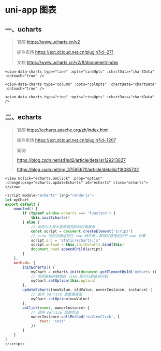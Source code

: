 # uni-app 图表

## 一、ucharts

> 官网 https://www.ucharts.cn/v2
>
> 插件市场 https://ext.dcloud.net.cn/plugin?id=271
>
> 文档  https://www.ucharts.cn/v2/#/document/index

```vue
<qiun-data-charts type="line" :opts="lineOpts" :chartData="chartData" :ontouch="true" />

<qiun-data-charts type="column" :opts="colOpts" :chartData="chartData" :ontouch="true" />

<qiun-data-charts type="ring" :opts="ringOpts" :chartData="chartData" />
```



## 二、echarts

> 官网  https://echarts.apache.org/zh/index.html
>
> 插件市场 https://ext.dcloud.net.cn/plugin?id=1207
>
> 
>
> 案例
>
> https://blog.csdn.net/sd1sd2/article/details/129213827
>
> https://blog.csdn.net/qq_37565670/article/details/118085702

```vue
<view @click="echarts.onClick" :prop="option" :change:prop="echarts.updateEcharts" id="echarts" class="echarts"></view>
```

```javascript
<script module="echarts" lang="renderjs">
let myChart
export default {
	mounted() {
		if (typeof window.echarts === 'function') {
			this.initEcharts()
		} else {
			// 动态引入较大类库避免影响页面展示
			const script = document.createElement('script')
			// view 层的页面运行在 www 根目录，其相对路径相对于 www 计算
			script.src = 'static/echarts.js'
			script.onload = this.initEcharts.bind(this)
			document.head.appendChild(script)
		}
	},
	methods: {
		initEcharts() {
			myChart = echarts.init(document.getElementById('echarts'))
			// 观测更新的数据在 view 层可以直接访问到
			myChart.setOption(this.option)
		},
		updateEcharts(newValue, oldValue, ownerInstance, instance) {
			// 监听 service 层数据变更
			myChart.setOption(newValue)
		},
		onClick(event, ownerInstance) {
			// 调用 service 层的方法
			ownerInstance.callMethod('onViewClick', {
				test: 'test'
			})
		}
	}
}
</script>
```


